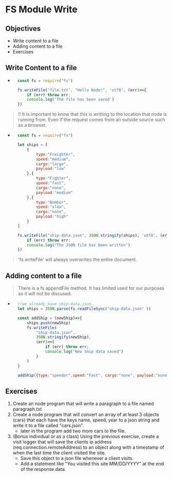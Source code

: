 # FS Module Write 

## Objectives
- Write content to a file
- Adding content to a file
- Exercises
## Write Content to a file
- ```js
    const fs = require("fs")

    fs.writeFile("file.txt", "Hello Node!", 'utf8', (err)=>{
        if (err) throw err;
        console.log('The file has been saved')
    })
> !! It is important to know that this is writting to the location that node is running from. Even if the request comes from an outside source such as a browser.
- ```js
    const fs = require("fs")

    let ships = [
        {
            type:"Freighter",
            speed:"medium",
            cargo:"large",
            payload:"low"
        },{
            type:"Fighter",
            speed:"fast",
            cargo:"none",
            payload:"medium"
        },{
            type:"Bomber",
            speed:"slow",
            cargo:"none",
            payload:"high"
        }
    ]

    fs.writeFile("ship-data.json", JSON.stringify(ships), 'utf8', (err)=>{
        if (err) throw err;
        console.log("The JSON file has been written")
    })
> 'fs.writeFile' will always overwrites the entire document.

## Adding content to a file
> There is a fs.appendFile method. It has limited used for our purposes so it will not be discused.

- ```js
    //we already have ship-data.json
    let ships = JSON.parse(fs.readFileSync("ship-data.json" ))

    const addShip = (newShip)=>{
        ships.push(newShip)
        fs.writeFile(
            "ship-data.json", 
            JSON.stringify(newShip),
            (err)=>{
                if (err) throw err;
                console.log("New Ship data saved")
            }
        )
    }

    addShip({type:"speeder",speed:"Fast", cargo:"none", payload:"none"})

## Exercises
1. Create an node program that will write a paragraph to a file named paragraph.txt
2. Create a node program that will convert an array of at least 3 objects (cars) that each have the keys name, speed, year to a json string and write it to a file called "cars.json".
    - later in the program add two more cars to the file.
3. (Bonus individual or as a class) Using the previous exercise, create a visit logger that will save the clients ip address (req.connection.remoteAddress) to an object along with a timestamp of when the last time the client visited the site.
    - Save this object to a json file whenever a client visits.
    - Add a statement like "You visited this site MM/DD/YYYY" at the end of the response data.